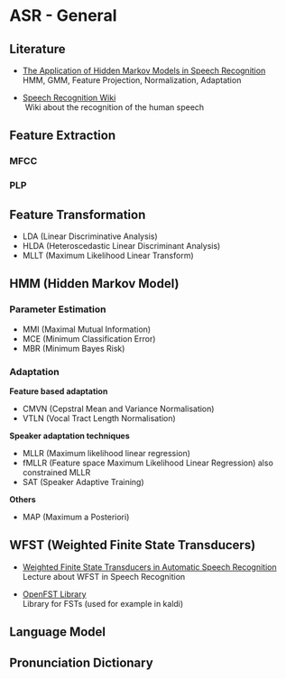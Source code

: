 # ASR - General

## Literature

- [The Application of Hidden Markov Models in Speech Recognition](literature/The_Application_of_Hidden_Markov_Models_in_Speech_Recognition.pdf)   
  HMM, GMM, Feature Projection, Normalization, Adaptation
  
- [Speech Recognition Wiki](http://recognize-speech.com)   
  Wiki about the recognition of the human speech

## Feature Extraction

### MFCC

### PLP

## Feature Transformation

- LDA (Linear Discriminative Analysis)
- HLDA (Heteroscedastic Linear Discriminant Analysis)
- MLLT (Maximum Likelihood Linear Transform)

## HMM (Hidden Markov Model)

### Parameter Estimation

- MMI (Maximal Mutual Information)
- MCE (Minimum Classification Error)
- MBR (Minimum Bayes Risk)

### Adaptation

**Feature based adaptation**
- CMVN (Cepstral Mean and Variance Normalisation)
- VTLN (Vocal Tract Length Normalisation)

**Speaker adaptation techniques**
- MLLR (Maximum likelihood linear regression)
- fMLLR (Feature space Maximum Likelihood Linear Regression) also constrained MLLR
- SAT (Speaker Adaptive Training)

**Others**
- MAP (Maximum a Posteriori)


## WFST (Weighted Finite State Transducers)

- [Weighted Finite State Transducers in Automatic Speech Recognition](WFST_in_Speech_Recognition.pdf)   
  Lecture about WFST in Speech Recognition
  
- [OpenFST Library](http://www.openfst.org/twiki/bin/view/FST/WebHome)   
  Library for FSTs (used for example in kaldi)

## Language Model

## Pronunciation Dictionary

